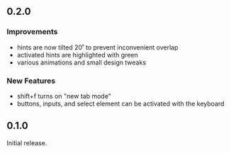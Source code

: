 ## 0.2.0

### Improvements

- hints are now tilted 20˚ to prevent inconvenient overlap
- activated hints are highlighted with green
- various animations and small design tweaks

### New Features

- shift+f turns on "new tab mode"
- buttons, inputs, and select element can be activated with the keyboard

## 0.1.0

Initial release.
